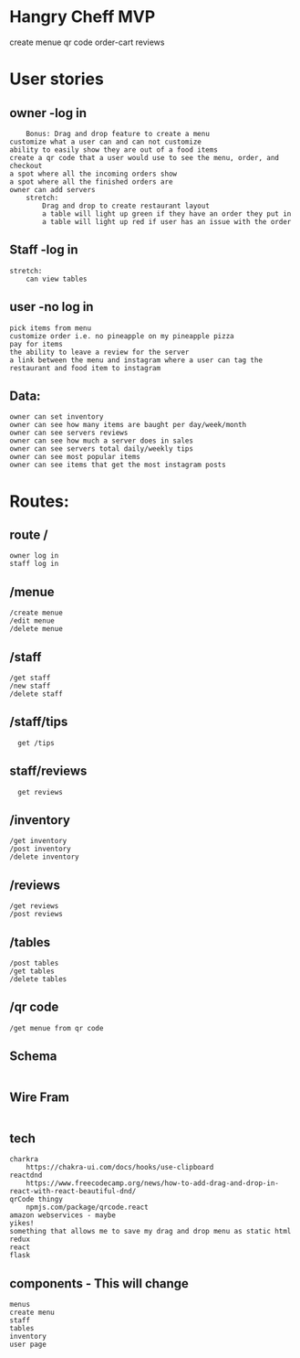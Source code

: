 # Hangry Cheff MVP
create menue
qr code
order-cart
reviews


# User stories
## owner -log in
        Bonus: Drag and drop feature to create a menu
    customize what a user can and can not customize
    ability to easily show they are out of a food items
    create a qr code that a user would use to see the menu, order, and checkout
    a spot where all the incoming orders show
    a spot where all the finished orders are
    owner can add servers 
        stretch:
            Drag and drop to create restaurant layout
            a table will light up green if they have an order they put in
            a table will light up red if user has an issue with the order

## Staff -log in
    stretch:
        can view tables
    


## user -no log in
    pick items from menu
    customize order i.e. no pineapple on my pineapple pizza
    pay for items
    the ability to leave a review for the server
    a link between the menu and instagram where a user can tag the restaurant and food item to instagram




## Data:
    owner can set inventory
    owner can see how many items are baught per day/week/month
    owner can see servers reviews
    owner can see how much a server does in sales
    owner can see servers total daily/weekly tips
    owner can see most popular items
    owner can see items that get the most instagram posts



# Routes:

## route / 
    owner log in
    staff log in
    
## /menue
    /create menue
    /edit menue
    /delete menue

## /staff
    /get staff
    /new staff
    /delete staff

## /staff/tips
      get /tips
## staff/reviews
      get reviews

## /inventory
    /get inventory 
    /post inventory
    /delete inventory

## /reviews
    /get reviews
    /post reviews

## /tables
    /post tables
    /get tables
    /delete tables

## /qr code
    /get menue from qr code

## Schema
   <img schema.jpg>

## Wire Fram
   <img wire-frame.jpeg>


## tech
    charkra
        https://chakra-ui.com/docs/hooks/use-clipboard
    reactdnd
        https://www.freecodecamp.org/news/how-to-add-drag-and-drop-in-react-with-react-beautiful-dnd/
    qrCode thingy
        npmjs.com/package/qrcode.react
    amazon webservices - maybe
    yikes!
    something that allows me to save my drag and drop menu as static html
    redux
    react
    flask 



## components - This will change
    menus
    create menu
    staff
    tables
    inventory
    user page 

















